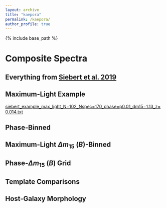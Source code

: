 ```yaml
---
layout: archive
title: "kaepora"
permalink: /kaepora/
author_profile: true
---
```


{% include base_path %}

Composite Spectra
=================

Everything from [Siebert et al. 2019](https://msiebert1.github.io/publications/)
---------------------------------------

Maximum-Light Example
---------------------

[siebert_example_max_light_N=102_Nspec=170_phase=p0.01_dm15=1.13_z=0.014.txt](http://msiebert1.github.io/files/siebert_example_max_light_N=102_Nspec=170_phase=p0.01_dm15=1.13_z=0.014.txt)

Phase-Binned
------------

Maximum-Light $\Delta m_{15}$ ($B$)-Binned
------------------------------------------

Phase-$\Delta m_{15}$ ($B$) Grid
--------------------------------

Template Comparisons
--------------------

Host-Galaxy Morphology
----------------------